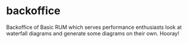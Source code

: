 # backoffice
Backoffice of Basic RUM which serves performance enthusiasts look at waterfall diagrams and generate some diagrams on their own. Hooray!
